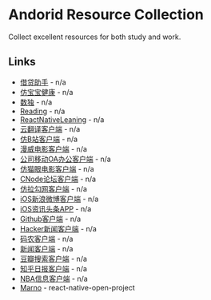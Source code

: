 # Andorid Resource Collection
Collect excellent resources for both study and work.


## Links

* [借贷助手](https://github.com/liuhongjun719/react-native-DaidaiHelperNew) - n/a
* [仿宝宝健康](https://github.com/liuhongjun719/react-native-BabyHealth) - n/a
* [数独](https://github.com/nihgwu/react-native-sudoku) - n/a
* [Reading](https://github.com/attentiveness/reading) - n/a
* [ReactNativeLeaning](https://github.com/CoderGLM/ReactNativeLeaning) - n/a
* [云翻译客户端](https://github.com/eesc88/programmer) - n/a
* [仿B站客户端](https://github.com/879479119/Bilibili-React-Native) - n/a
* [漫威电影客户端](https://github.com/Shuijwan/marvel) - n/a
* [公司移动OA办公客户端](https://github.com/talentjiang/react_native_office) - n/a
* [仿猫眼电影客户端](https://github.com/yohnz/maoyanFilm) - n/a
* [CNode论坛客户端](https://github.com/soliury/noder-react-native) - n/a
* [仿拉勾网客户端](https://github.com/Kennytian/LagouApp) - n/a
* [iOS新浪微博客户端](https://github.com/SFantasy/WeiboReactNative) - n/a
* [iOS资讯头条APP](https://github.com/kailuo99/toutiao) - n/a
* [Github客户端](https://github.com/xiekw2010/react-native-gitfeed) - n/a
* [Hacker新闻客户端](https://github.com/iSimar/HackerNews-React-Native) - n/a
* [码农客户端](https://github.com/starzhy/TheOneCoder) - n/a
* [新闻客户端](https://github.com/tabalt/ReactNativeNews) - n/a
* [豆瓣搜索客户端](https://github.com/vczero/React-Dou) - n/a
* [知乎日报客户端](https://github.com/race604/ZhiHuDaily-React-Native) - n/a
* [NBA信息客户端](https://github.com/wwayne/react-native-nba-app) - n/a
* [Marno](http://www.marno.cn/) - react-native-open-project


